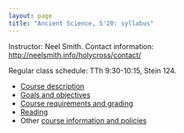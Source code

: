 ```yaml
---
layout: page
title: "Ancient Science, S'20: syllabus"
---
```



Instructor: Neel Smith.  Contact information: <http://neelsmith.info/holycross/contact/>

Regular class schedule:  TTh 9:30-10:15, Stein 124.

- [Course description](0_description/)
-  [Goals and objectives](1_goals/)
- [Course requirements and grading](2_requirements/)
- [Reading](reading/)
- Other [course information and policies](4_policies/)
